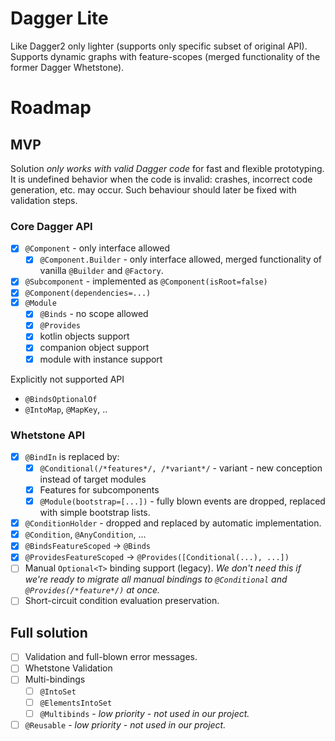 # Dagger Lite
Like Dagger2 only lighter (supports only specific subset of original API). Supports dynamic graphs with feature-scopes
(merged functionality of the former Dagger Whetstone).

# Roadmap

## MVP
Solution _only works with valid Dagger code_ for fast and flexible prototyping.
It is undefined behavior when the code is invalid: crashes, incorrect code generation, etc. may occur.
Such behaviour should later be fixed with validation steps.

### Core Dagger API

- [x] `@Component` - only interface allowed
    - [x] `@Component.Builder` - only interface allowed, merged functionality of vanilla `@Builder` and `@Factory`.
- [x] `@Subcomponent` - implemented as `@Component(isRoot=false)`
- [x] `@Component(dependencies=...)`
- [x] `@Module`
    - [x] `@Binds` - no scope allowed
    - [x] `@Provides`
    - [x] kotlin objects support
    - [x] companion object support
    - [x] module with instance support

Explicitly not supported API
- `@BindsOptionalOf`
- `@IntoMap`, `@MapKey`, ..

### Whetstone API

- [x] `@BindIn` is replaced by:
  - [x] `@Conditional(/*features*/, /*variant*/` - variant - new conception instead of target modules
  - [x] Features for subcomponents
  - [x] `@Module(bootstrap=[...])` - fully blown events are dropped, replaced with simple bootstrap lists. 
- [x] `@ConditionHolder` - dropped and replaced by automatic implementation.
- [x] `@Condition`, `@AnyCondition`, ...
- [x] `@BindsFeatureScoped` -> `@Binds`
- [x] `@ProvidesFeatureScoped` -> `@Provides([Conditional(...), ...])`
- [ ] Manual `Optional<T>` binding support (legacy).
      _We don't need this if we're ready to migrate all manual bindings to `@Conditional`
      and `@Provides(/*feature*/)` at once._ 
- [ ] Short-circuit condition evaluation preservation.

## Full solution

- [ ] Validation and full-blown error messages.
- [ ] Whetstone Validation
- [ ] Multi-bindings
  - [ ] `@IntoSet`
  - [ ] `@ElementsIntoSet`
  - [ ] `@Multibinds` - _low priority - not used in our project._
- [ ] `@Reusable` - _low priority - not used in our project._